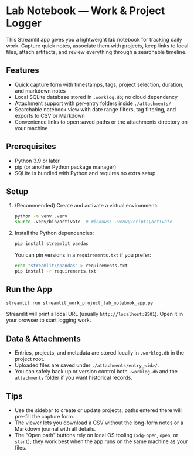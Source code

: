 

Lab Notebook — Work & Project Logger
====================================

This Streamlit app gives you a lightweight lab notebook for tracking daily work. Capture quick notes, associate them with projects, keep links to local files, attach artifacts, and review everything through a searchable timeline.

## Features
- Quick capture form with timestamps, tags, project selection, duration, and markdown notes
- Local SQLite database stored in `.worklog.db`; no cloud dependency
- Attachment support with per-entry folders inside `./attachments/`
- Searchable notebook view with date range filters, tag filtering, and exports to CSV or Markdown
- Convenience links to open saved paths or the attachments directory on your machine

## Prerequisites
- Python 3.9 or later
- pip (or another Python package manager)
- SQLite is bundled with Python and requires no extra setup

## Setup
1. (Recommended) Create and activate a virtual environment:
   ```bash
   python -m venv .venv
   source .venv/bin/activate  # Windows: .venv\Scripts\activate
   ```
2. Install the Python dependencies:
   ```bash
   pip install streamlit pandas
   ```
   You can pin versions in a `requirements.txt` if you prefer:
   ```bash
   echo "streamlit\npandas" > requirements.txt
   pip install -r requirements.txt
   ```

## Run the App
```bash
streamlit run streamlit_work_project_lab_notebook_app.py
```
Streamlit will print a local URL (usually `http://localhost:8501`). Open it in your browser to start logging work.

## Data & Attachments
- Entries, projects, and metadata are stored locally in `.worklog.db` in the project root.
- Uploaded files are saved under `./attachments/entry_<id>/`.
- You can safely back up or version control both `.worklog.db` and the `attachments` folder if you want historical records.

## Tips
- Use the sidebar to create or update projects; paths entered there will pre-fill the capture form.
- The viewer lets you download a CSV without the long-form notes or a Markdown journal with all details.
- The “Open path” buttons rely on local OS tooling (`xdg-open`, `open`, or `start`); they work best when the app runs on the same machine as your files.

